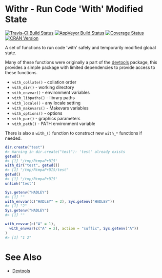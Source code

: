 <!-- README.md is generated from README.Rmd. Please edit that file -->
Withr - Run Code 'With' Modified State
======================================

[![Travis-CI Build Status](https://travis-ci.org/jimhester/withr.svg?branch=master)](https://travis-ci.org/jimhester/withr) [![AppVeyor Build Status](https://ci.appveyor.com/api/projects/status/github/jimhester/withr?branch=master&svg=true)](https://ci.appveyor.com/project/jimhester/withr) [![Coverage Status](https://img.shields.io/codecov/c/github/jimhester/withr/master.svg)](https://codecov.io/github/jimhester/withr?branch=master) [![CRAN Version](http://www.r-pkg.org/badges/version/withr)](http://www.r-pkg.org/pkg/withr)

A set of functions to run code 'with' safely and temporarily modified global state.

Many of these functions were originally a part of the [devtools](https://github.com/hadley/devtools) package, this provides a simple package with limited dependencies to provide access to these functions.

-   `with_collate()` - collation order
-   `with_dir()` - working directory
-   `with_envvar()` - environment variables
-   `with_libpaths()` - library paths
-   `with_locale()` - any locale setting
-   `with_makevars()` - Makevars variables
-   `with_options()` - options
-   `with_par()` - graphics parameters
-   `with_path()` - PATH environment variable

There is also a `with_()` function to construct new `with_*` functions if needed.

``` r
dir.create("test")
#> Warning in dir.create("test"): 'test' already exists
getwd()
#> [1] "/tmp/RtmpaPrDI5"
with_dir("test", getwd())
#> [1] "/tmp/RtmpaPrDI5/test"
getwd()
#> [1] "/tmp/RtmpaPrDI5"
unlink("test")

Sys.getenv("HADLEY")
#> [1] ""
with_envvar(c("HADLEY" = 2), Sys.getenv("HADLEY"))
#> [1] "2"
Sys.getenv("HADLEY")
#> [1] ""

with_envvar(c("A" = 1),
  with_envvar(c("A" = 2), action = "suffix", Sys.getenv("A"))
)
#> [1] "1 2"
```

See Also
========

-   [Devtools](https://github.com/hadley/devtools)
